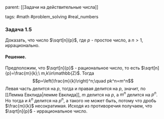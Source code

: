 parent: [[Задачи на действительные числа]]

tags: #math #problem_solving #real_numbers 

### Задача 1.5

Доказать, что число $\sqrt[n]{p}$, где $p$ - простое число, а $n>1$, иррационально.  
#### Решение.

Предположим, что $\sqrt[n]{p}$ - рациональное число, то есть $\sqrt[n]{p}=\frac{m}{k};\ m,k\in\mathbb{Z}$. Тогда $$p=\left(\frac{m}{k}\right)^n;\quad pk^n=m^n$$Левая часть делится на $p$, тогда и правая делится на $p$, значит, по [[Лемма Евклида|лемме Евклида]], $m$ делится на $p$, а $m^n$ делится на $p^n$. Но тогда и $k^n$ делится на $p^n$, а такого не может быть, потому что дробь $\frac{m}{k}$ несократимая. Исходя из противоречия получаем, что $\sqrt[n]{p}$ - иррациональное число.